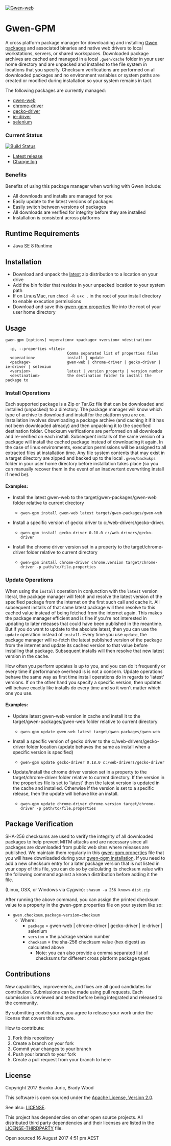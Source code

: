 [![Gwen-web](https://github.com/gwen-interpreter/gwen/wiki/img/gwen-attractor.png)](https://github.com/gwen-interpreter/gwen/wiki/The-Gwen-Logo)

Gwen-GPM
========

A cross platform package manager for downloading and installing [Gwen](https://github.com/gwen-interpreter/gwen)
[packages](https://github.com/gwen-interpreter/gwen#what-engines-are-available) and associated binaries and native
web drivers to local workstations, servers, or shared workspaces. Downloaded package archives are cached and managed in a
local `.gwen/cache` folder in your user home directory and are unpacked and installed to the file system in locations that you specify. Checksum verifications are performed on all downloaded packages and no environment variables or system paths are created or modified during installation so your system remains in tact.

The following packages are currently managed:

- [gwen-web](https://github.com/gwen-interpreter/gwen-web)
- [chrome-driver](https://sites.google.com/a/chromium.org/chromedriver/)
- [gecko-driver](https://github.com/mozilla/geckodriver)
- [ie-driver](https://github.com/SeleniumHQ/selenium/wiki/InternetExplorerDriver)
- [selenium](https://github.com/SeleniumHQ/selenium)

### Current Status

[![Build Status](https://travis-ci.org/gwen-interpreter/gwen-gpm.svg?branch=master)](https://travis-ci.org/gwen-interpreter/gwen-gpm)

- [Latest release](https://github.com/gwen-interpreter/gwen-gpm/releases/latest)
- [Change log](CHANGELOG)

### Benefits

Benefits of using this package manager when working with Gwen include:

- All downloads and installs are managed for you
- Easily update to the latest versions of packages
- Easily switch between versions of packages
- All downloads are verified for integrity before they are installed
- Installation is consistent across platforms

Runtime Requirements
--------------------

- Java SE 8 Runtime

Installation
------------
- Download and unpack the [latest](https://github.com/gwen-interpreter/gwen-gpm/releases/latest) zip distribution to a
  location on your drive
- Add the bin folder that resides in your unpacked location to your system path
- If on Linux/Mac, run `chmod -R u+x .` in the root of your install directory to enable execution permissions
- Download and save this [gwen-gpm.properties](https://github.com/gwen-interpreter/gwen-gpm/raw/master/gwen-gpm.properties) file into the root of your user home directory

Usage
-----

```
gwen-gpm [options] <operation> <package> <version> <destination>

  -p, --properties <files>
                           Comma separated list of properties files
  <operation>              install | update
  <package>                gwen-web | chrome-driver | gecko-driver | ie-driver | selenium
  <version>                latest | version property | version number
  <destination>            the destination folder to install the package to
```

### Install Operations

Each supported package is a Zip or Tar.Gz file that can be downloaded and installed (unpacked) to a directory. The
package manager will know which type of archive to download and install for the platform you are on. Installation
involves downloading a package archive (and caching it if it has not been downloaded already) and then unpacking it to
the specified destination folder. Checksum verifications are performed on all downloads and re-verified on each
install. Subsequent installs of the same version of a package will install the cached package instead of downloading
it again. In the case of linux environments, execution permissions will be assigned to all extracted files at
installation time. Any file system contents that may exist in a target directory are zipped and backed up to the
local `.gwen/backukps` folder in your user home directory before installation takes place (so you can manually recover
them in the event of an inadvertent overwriting install if need be).

#### Examples:

- Install the latest gwen-web to the target/gwen-packages/gwen-web folder relative to current directory
  - `gwen-gpm install gwen-web latest target/gwen-packages/gwen-web`

- Install a specific version of gecko driver to c:/web-drivers/gecko-driver.
  - `gwen-gpm install gecko-driver 0.18.0 c:/web-drivers/gecko-driver`

- Install the chrome driver version set in a property to the target/chrome-driver folder relative to current directory
  - `gwen-gpm install chrome-driver chrome.version target/chrome-driver -p path/to/file.properties`

### Update Operations

When using the `install` operation in conjunction with the `latest` version literal, the package manager will fetch
and resolve the latest version of the specified package from the internet on the first such call and cache it. All
subsequent installs of that same latest package will then resolve to this cached value instead of being fetched from
the internet again. This makes the package manager efficient and is fine if you're not interested in updating to later
releases that could have been published in the meantime. But if you do want to update to the absolute latest, then you
can use the `update` operation instead of `install`. Every time you use `update`, the package manager will re-fetch
the latest published version of the package from the internet and update its cached version to that value before
installing that package. Subsequent installs will then resolve that new latest version in the cache.

How often you perform updates is up to you, and you can do it frequently or every time if performance overhead is
is not a concern. Update operations behave the same way as first time install operations do in regards to 'latest'
versions. If on the other hand you specify a specific version, then updates will behave exactly like installs do every
time and so it won't matter which one you use.

#### Examples:

- Update latest gwen-web version in cache and install it to the target/gwen-packages/gwen-web folder relative to current
  directory
  - `gwen-gpm update gwen-web latest target/gwen-packages/gwen-web`

- Install a specific version of gecko driver to the c:/web-drivers/gecko-driver folder location (update behaves the
  same as install when a specific version is specified)
  - `gwen-gpm update gecko-driver 0.18.0 c:/web-drivers/gecko-driver`

- Update/install the chrome driver version set in a property to the target/chrome-driver folder relative to current
  directory. If the version in the properties file is set to 'latest' then the latest version is updated in the cache 
  and installed. Otherwise if the version is set to a specific release, then the update will behave like an install.
  - `gwen-gpm update chrome-driver chrome.version target/chrome-driver -p path/to/file.properties`

Package Verification
--------------------

SHA-256 checksums are used to verify the integrity of all downloaded packages to help prevent MITM attacks and are
necessary since all packages are downloaded from public web sites where releases are published. We maintain them
regularly in this [gwen-gpm.properties](???) file that you will have downloaded during your
[gwen-pgm installation](#installation). If you need to add a new checksum entry for a later package version that is
not listed in your copy of this file, you can do so by calculating its checksum value with the following command
against a known distribution before adding it the file.

   (Linux, OSX, or Windows via Cygwin): `shasum -a 256 known-dist.zip`

After running the above command, you can assign the printed checksum value to a property in the gwen-gpm.properties
file on your system like so:
  - `gwen.checksum.package-version=checksum`
    - Where:
      - `package` = gwen-web | chrome-driver | gecko-driver | ie-driver | selenium
      - `version` = the package version number
      - `checksum` = the sha-256 checksum value (hex digest) as calculated above
        - Note: you can also provide a comma separated list of checksums for different cross platform package types

Contributions
-------------

New capabilities, improvements, and fixes are all good candidates for contribution. Submissions can be made using
pull requests. Each submission is reviewed and tested before being integrated and released to the community.

By submitting contributions, you agree to release your work under the license that covers this software.

How to contribute:
1. Fork this repository
2. Create a branch on your fork
3. Commit your changes to your branch
4. Push your branch to your fork
5. Create a pull request from your branch to here

License
-------

Copyright 2017 Branko Juric, Brady Wood

This software is open sourced under the
[Apache License, Version 2.0](http://www.apache.org/licenses/LICENSE-2.0.txt).

See also: [LICENSE](LICENSE).

This project has dependencies on other open source projects. All distributed third party dependencies and
their licenses are listed in the [LICENSE-THIRDPARTY](LICENSE-THIRDPARTY) file.

Open sourced 16 August 2017 4:51 pm AEST
